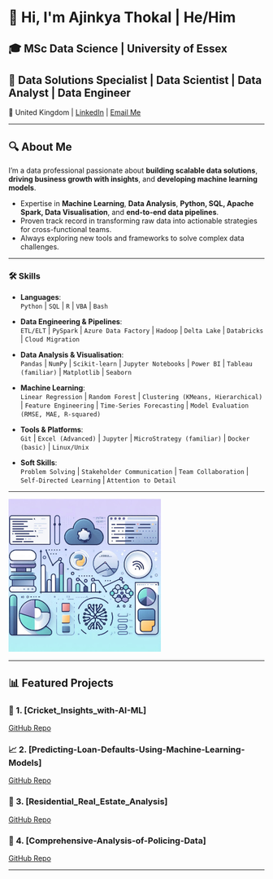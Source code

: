 # 👋 Hi, I'm Ajinkya Thokal | He/Him  
## 🎓 MSc Data Science | University of Essex  
## 💼 Data Solutions Specialist | Data Scientist | Data Analyst | Data Engineer  

📍 United Kingdom | [LinkedIn](https://www.linkedin.com/in/ajinkyathokal) | [Email Me](mailto:ajinkyathokal@gmail.com)  

---

## 🔍 About Me  
I’m a data professional passionate about **building scalable data solutions**, **driving business growth with insights**, and **developing machine learning models**.  
- Expertise in **Machine Learning**, **Data Analysis**, **Python, SQL, Apache Spark, Data Visualisation**, and **end-to-end data pipelines**.  
- Proven track record in transforming raw data into actionable strategies for cross-functional teams.  
- Always exploring new tools and frameworks to solve complex data challenges.  
---

### 🛠️ Skills

- **Languages**:  
  `Python` | `SQL` | `R` | `VBA` | `Bash`

- **Data Engineering & Pipelines**:  
  `ETL/ELT` | `PySpark` | `Azure Data Factory` | `Hadoop` | `Delta Lake` | `Databricks` | `Cloud Migration`

- **Data Analysis & Visualisation**:  
  `Pandas` | `NumPy` | `Scikit-learn` | `Jupyter Notebooks` | `Power BI` | `Tableau (familiar)` | `Matplotlib` | `Seaborn`

- **Machine Learning**:  
  `Linear Regression` | `Random Forest` | `Clustering (KMeans, Hierarchical)` | `Feature Engineering` | `Time-Series Forecasting` | `Model Evaluation (RMSE, MAE, R-squared)`

- **Tools & Platforms**:  
  `Git` | `Excel (Advanced)` | `Jupyter` | `MicroStrategy (familiar)` | `Docker (basic)` | `Linux/Unix`

- **Soft Skills**:  
  `Problem Solving` | `Stakeholder Communication` | `Team Collaboration` | `Self-Directed Learning` | `Attention to Detail`
---
<img src="Banner.jpeg" alt="Banner" width="300"/>

---
## 📊 Featured Projects   

### 🧪 1. [Cricket_Insights_with-AI-ML]  
[GitHub Repo](https://github.com/AjinkyaThokal/Cricket_Insights_with-AI-ML)   

### 📈 2. [Predicting-Loan-Defaults-Using-Machine-Learning-Models]  
[GitHub Repo](https://github.com/AjinkyaThokal/Predicting-Loan-Defaults-Using-Machine-Learning-Models)   

### 🤖 3. [Residential_Real_Estate_Analysis]  
[GitHub Repo](https://github.com/AjinkyaThokal/Residential_Real_Estate_Analysis)  

### 🧪 4. [Comprehensive-Analysis-of-Policing-Data]  
[GitHub Repo](https://github.com/AjinkyaThokal/Comprehensive-Analysis-of-Policing-Data) 

---
